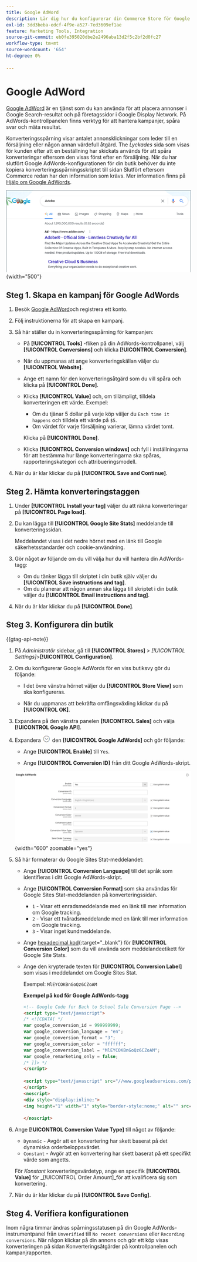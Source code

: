 ```yaml
---
title: Google AdWord
description: Lär dig hur du konfigurerar din Commerce Store för Google AdWords-konverteringsspårning för att mäta annonsklickningarna som leder till en försäljning eller andra värdefulla åtgärder.
exl-id: 3dd3beba-edcf-4f9e-a527-7ed3609ef1ae
feature: Marketing Tools, Integration
source-git-commit: eb0fe395020dbe2e2496aba13d2f5c2bf2d0fc27
workflow-type: tm+mt
source-wordcount: '654'
ht-degree: 0%

---
```


# Google AdWord

[Google AdWord][1] är en tjänst som du kan använda för att placera annonser i Google Search-resultat och på företagssidor i Google Display Network. På AdWords-kontrollpanelen finns verktyg för att hantera kampanjer, spåra svar och mäta resultat.

Konverteringsspårning visar antalet annonsklickningar som leder till en försäljning eller någon annan värdefull åtgärd. The _Lyckades_ sida som visas för kunden efter att en beställning har skickats används för att spåra konverteringar eftersom den visas först efter en försäljning. När du har slutfört Google AdWords-konfigurationen för din butik behöver du inte kopiera konverteringsspårningsskriptet till sidan Slutfört eftersom Commerce redan har den information som krävs. Mer information finns på [Hjälp om Google AdWords][2].

![Adobe Ad in Google Search Results](./assets/google-adwords-adobe-ad.png){width="500"}

## Steg 1. Skapa en kampanj för Google AdWords

1. Besök [Google AdWord][3]och registrera ett konto.

1. Följ instruktionerna för att skapa en kampanj.

1. Så här ställer du in konverteringsspårning för kampanjen:

   - På **[!UICONTROL Tools]** -fliken på din AdWords-kontrollpanel, välj **[!UICONTROL Conversions]** och klicka **[!UICONTROL Conversion]**.

   - När du uppmanas att ange konverteringskällan väljer du **[!UICONTROL Website]**.

   - Ange ett namn för den konverteringsåtgärd som du vill spåra och klicka på **[!UICONTROL Done]**.

   - Klicka **[!UICONTROL Value]** och, om tillämpligt, tilldela konverteringen ett värde. Exempel:

      - Om du tjänar 5 dollar på varje köp väljer du `Each time it happens` och tilldela ett värde på `$5`.
      - Om värdet för varje försäljning varierar, lämna värdet tomt.

     Klicka på **[!UICONTROL Done]**.

   - Klicka **[!UICONTROL Conversion windows]** och fyll i inställningarna för att bestämma hur länge konverteringarna ska spåras, rapporteringskategori och attribueringsmodell.

1. När du är klar klickar du på **[!UICONTROL Save and Continue]**.

## Steg 2. Hämta konverteringstaggen

1. Under **[!UICONTROL Install your tag]** väljer du att räkna konverteringar på **[!UICONTROL Page load]**.

1. Du kan lägga till **[!UICONTROL Google Site Stats]** meddelande till konverteringssidan.

   Meddelandet visas i det nedre hörnet med en länk till Google säkerhetsstandarder och cookie-användning.

1. Gör något av följande om du vill välja hur du vill hantera din AdWords-tagg:

   - Om du tänker lägga till skriptet i din butik själv väljer du **[!UICONTROL Save instructions and tag]**.
   - Om du planerar att någon annan ska lägga till skriptet i din butik väljer du **[!UICONTROL Email instructions and tag]**.

1. När du är klar klickar du på **[!UICONTROL Done]**.

## Steg 3. Konfigurera din butik

{{gtag-api-note}}

1. På _Administratör_ sidebar, gå till **[!UICONTROL Stores]** > _[!UICONTROL Settings]_>**[!UICONTROL Configuration]**.

1. Om du konfigurerar Google AdWords för en viss butiksvy gör du följande:

   - I det övre vänstra hörnet väljer du **[!UICONTROL Store View]** som ska konfigureras.

   - När du uppmanas att bekräfta omfångsväxling klickar du på **[!UICONTROL OK]**.

1. Expandera på den vänstra panelen **[!UICONTROL Sales]** och välja **[!UICONTROL Google API]**.

1. Expandera ![Expansionsväljare](../assets/icon-display-expand.png) den **[!UICONTROL Google AdWords]** och gör följande:

   - Ange **[!UICONTROL Enable]** till `Yes`.

   - Ange **[!UICONTROL Conversion ID]** från ditt Google AdWords-skript.

   ![Säljkonfiguration - Google Ads API](../configuration-reference/sales/assets/google-api-google-adwords.png){width="600" zoomable="yes"}

1. Så här formaterar du Google Sites Stat-meddelandet:

   - Ange **[!UICONTROL Conversion Language]** till det språk som identifieras i ditt Google AdWords-skript.

   - Ange **[!UICONTROL Conversion Format]** som ska användas för Google Sites Stat-meddelanden på konverteringssidan.

      - `1`  - Visar ett enradsmeddelande med en länk till mer information om Google tracking.
      - `2` - Visar ett tvåradsmeddelande med en länk till mer information om Google tracking.
      - `3` - Visar inget kundmeddelande.

   - Ange [hexadecimal kod][4]{:target=&quot;_blank&quot;} för **[!UICONTROL Conversion Color]** som du vill använda som meddelandeetikett för Google Site Stats.

   - Ange den krypterade texten för **[!UICONTROL Conversion Label]** som visas i meddelandet om Google Sites Stat.

     Exempel: `MlEYCOKBnGoQz6CZoAM`

     **Exempel på kod för Google AdWords-tagg**

     ```html
     <!-- Google Code for Back to School Sale Conversion Page -->
     <script type="text/javascript">
     /* <![CDATA[ */
     var google_conversion_id = 999999999;
     var google_conversion_language = "en";
     var google_conversion_format = "3";
     var google_conversion_color = "ffffff";
     var google_conversion_label = "MlEYCOKBnGoQz6CZoAM";
     var google_remarketing_only = false;
     /* ]]> */
     </script>
     
     <script type="text/javascript" src="//www.googleadservices.com/pagead/conversion.js">
     </script>
     <noscript>
     <div style="display:inline;">
     <img height="1" width="1" style="border-style:none;" alt="" src="//www.googleadservices.com/pagead/conversion/872829007/?label=MlEYCOKBnGoQz6CZoAM&amp;guid=ON&amp;script=0"/>
     
     </noscript>
     ```

1. Ange **[!UICONTROL Conversion Value Type]** till något av följande:

   - `Dynamic` - Avgör att en konvertering har skett baserat på det dynamiska orderbeloppsvärdet.
   - `Constant` - Avgör att en konvertering har skett baserat på ett specifikt värde som angetts.

   För _Konstant_ konverteringsvärdetyp, ange en specifik **[!UICONTROL Value]** för _[!UICONTROL Order Amount]_för att kvalificera sig som konvertering.

1. När du är klar klickar du på **[!UICONTROL Save Config]**.

## Steg 4. Verifiera konfigurationen

Inom några timmar ändras spårningsstatusen på din Google AdWords-instrumentpanel från `Unverified` till `No recent conversions` eller `Recording conversions`. När någon klickar på din annons och gör ett köp visas konverteringen på sidan Konverteringsåtgärder på kontrollpanelen och kampanjrapporten.

[1]: https://www.google.com/adwords/
[2]: https://support.google.com/adwords/answer/6095821
[3]: https://ads.google.com/
[4]: https://www.w3schools.com/colors/colors_picker.asp
